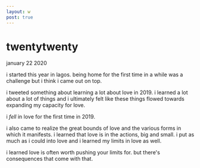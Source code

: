 ```yaml
---
layout: w
post: true
---
```


# twentytwenty

january 22 2020

i started this year in lagos. being home for the first time in a while was a challenge but i think i came out on top.

i tweeted something about learning a lot about love in 2019. i learned a lot about a lot of things and i ultimately felt like these things flowed towards expanding my capacity for love.

i _fell_ in love for the first time in 2019.

i also came to realize the great bounds of love and the various forms in which it manifests. i learned that love is in the actions, big and small. i put as much as i could into love and i learned my limits in love as well. 

i learned love is often worth pushing your limits for. but there's consequences that come with that.
